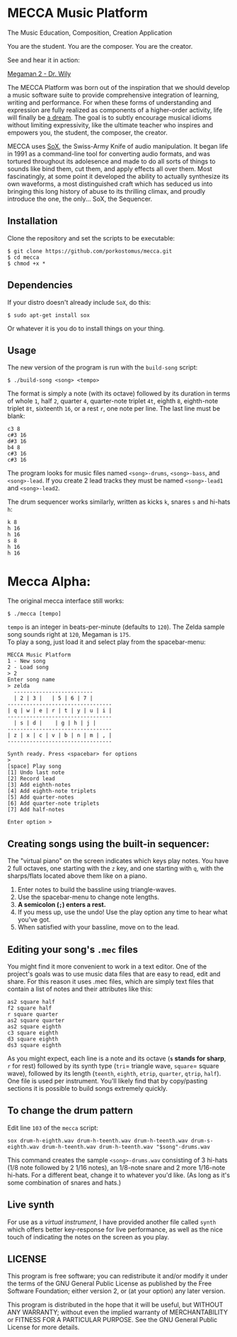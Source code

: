 # MECCA Music Platform

The Music Education, Composition, Creation Application

You are the student.
You are the composer.
You are the creator.

See and hear it in action:

[Megaman 2 - Dr. Wily](https://www.youtube.com/watch?v=2EVTeP9KlmM)  

The MECCA Platform was born out of the inspiration that we should develop a music software suite to provide comprehensive integration of learning, writing and performance. For when these forms of understanding and expression are fully realized as components of a higher-order activity, life will finally be [a dream](https://www.youtube.com/watch?v=0TgrorCZg80). The goal is to subtly encourage musical idioms without limiting expressivity, like the ultimate teacher who inspires and empowers you, the student, the composer, the creator.

MECCA uses [SoX](http://sox.sourceforge.net/), the Swiss-Army Knife of audio manipulation. It began life in 1991 as a command-line tool for converting audio formats, and was tortured throughout its adolesence and made to do all sorts of things to sounds like bind them, cut them, and apply effects all over them. Most fascinatingly, at some point it developed the ability to actually synthesize its own waveforms, a most distinguished craft which has seduced us into bringing this long history of abuse to its thrilling climax, and proudly introduce the one, the only... SoX, the Sequencer.

## Installation

Clone the repository and set the scripts to be executable:

    $ git clone https://github.com/porkostomus/mecca.git
    $ cd mecca
    $ chmod +x *

## Dependencies

If your distro doesn't already include `SoX`, do this:

    $ sudo apt-get install sox

Or whatever it is you do to install things on your thing.

## Usage

The new version of the program is run with the `build-song` script:

```
$ ./build-song <song> <tempo>
```

The format is simply a note (with its octave) followed by its duration in terms of whole `1`, half `2`, quarter `4`, quarter-note triplet `4t`, eighth `8`, eighth-note triplet `8t`, sixteenth `16`, or a rest `r`, one note per line. The last line must be blank:

```
c3 8
c#3 16
d#3 16
b4 8
c#3 16
c#3 16

```

The program looks for music files named `<song>-drums`, `<song>-bass`, and `<song>-lead`. If you create 2 lead tracks they must be named `<song>-lead1` and `<song>-lead2`.

The drum sequencer works similarly, written as kicks `k`, snares `s` and hi-hats `h`:

```
k 8
h 16
h 16
s 8
h 16
h 16

```

# Mecca Alpha:

The original mecca interface still works:

    $ ./mecca [tempo]
    
`tempo` is an integer in beats-per-minute (defaults to `120`).
The Zelda sample song sounds right at `120`, Megaman is `175`.  
To play a song, just load it and select play from the spacebar-menu:

    MECCA Music Platform
    1 - New song
    2 - Load song
    > 2
    Enter song name
    > zelda
      -------------------------
      | 2 | 3 |   | 5 | 6 | 7 |
    ---------------------------------
    | q | w | e | r | t | y | u | i |
    ---------------------------------
      | s | d |    | g | h | j |
    ---------------------------------
    | z | x | c | v | b | n | m | , |
    ---------------------------------

    Synth ready. Press <spacebar> for options
    > 
    [space] Play song
    [1] Undo last note
    [2] Record lead
    [3] Add eighth-notes
    [4] Add eighth-note triplets
    [5] Add quarter-notes
    [6] Add quarter-note triplets
    [7] Add half-notes

    Enter option >

## Creating songs using the built-in sequencer:
    
The "virtual piano" on the screen indicates which keys play notes.
You have 2 full octaves, one starting with the `z` key, and one starting with `q`, with the sharps/flats located above them like on a piano.
1. Enter notes to build the bassline using triangle-waves.
2. Use the spacebar-menu to change note lengths.
3. **A semicolon (`;`) enters a rest.**
4. If you mess up, use the undo! Use the play option any time to hear what you've got.
5. When satisfied with your bassline, move on to the lead.

## Editing your song's `.mec` files

You might find it more convenient to work in a text editor. One of the project's goals was to use music data files that are easy to read, edit and share. For this reason it uses .mec files, which are simply text files that contain a list of notes and their attributes like this:

    as2 square half
    f2 square half
    r square quarter
    as2 square quarter
    as2 square eighth
    c3 square eighth
    d3 square eighth
    ds3 square eighth   
    
As you might expect, each line is a note and its octave (**`s` stands for sharp**, `r` for rest) followed by its synth type (`tri`= triangle wave, `square`= square wave), followed by its length (`teenth`, `eighth`, `etrip`, `quarter`, `qtrip`, `half`).  One file is used per instrument. You'll likely find that by copy/pasting sections it is possible to build songs extremely quickly.

## To change the drum pattern

Edit line `103` of the `mecca` script:

```
sox drum-h-eighth.wav drum-h-teenth.wav drum-h-teenth.wav drum-s-eighth.wav drum-h-teenth.wav drum-h-teenth.wav "$song"-drums.wav
```

This command creates the sample `<song>-drums.wav` consisting of 3 hi-hats (1/8 note followed by 2 1/16 notes), an 1/8-note snare and 2 more 1/16-note hi-hats. For a different beat, change it to whatever you'd like. (As long as it's some combination of snares and hats.)

## Live synth

For use as a *virtual instrument*, I have provided another file called `synth` which offers better key-response for live performance, as well as the nice touch of indicating the notes on the screen as you play.

## LICENSE

This program is free software; you can redistribute it and/or modify it under the terms of the GNU General Public License as published by the Free Software Foundation; either version 2, or (at your option) any later version.

This program is distributed in the hope that it will be useful, but WITHOUT ANY WARRANTY; without even the implied warranty of MERCHANTABILITY or FITNESS FOR A PARTICULAR PURPOSE. See the GNU General Public License for more details.
